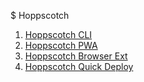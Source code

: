 $ Hoppscotch

1. [Hoppscotch CLI](cli.md)
2. [Hoppscotch PWA](pwa.md)
3. [Hoppscotch Browser Ext](ext.md)
4. [Hoppscotch Quick Deploy](deploy.md)